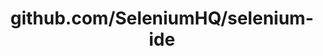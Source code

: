 ---
layout: post
title: github.com/SeleniumHQ/selenium-ide
categories: link
tags: [انگلیسی, گیت‌هاب, برنامه‌نویسی]
---